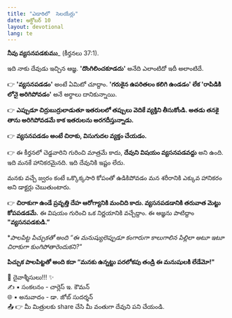 ```yaml
---
title: "ఎడారిలో  సెలయేర్లు"
date: అక్టోబర్ 10
layout: devotional
lang: te
---
```


**నీవు వ్యసనపడకుము**_ (కీర్తనలు 37:1). 

ఇది నాకు దేవుడు ఇచ్చిన ఆజ్ఞ. **'దొంగిలించకూడదు'** అనేది ఎలాంటిదో ఇదీ అలాంటిదే.

👉 **'వ్యసనపడడం'** అంటే ఏమిటో చూద్దాం. 
**'గరుకైన ఉపరితలం కలిగి ఉండడం' లేక 'రాపిడికి లోనై అరిగిపోవడం'** అనే అర్థాలు దానికున్నాయి. 

👉 **ఎప్పుడూ చిర్రుబుర్రులాడుతూ ఇతరులలో తప్పులు వెదికే వ్యక్తిని తీసుకోండి. అతడు తనకై తాను అరిగిపోవడమే కాక ఇతరులను అరగదీస్తున్నాడు.**

👉 **వ్యసనపడడం అంటే చిరాకు, విసుగుదల వ్యక్తం చేయడం.**

👉 ఈ కీర్తనలో చెడ్డవారిని గురించి మాత్రమే కాదు, **దేవుని విషయం వ్యసనపడవద్దు** అని ఉంది. ఇది మనకే హానికరమైనది. ఇది దేవునికి ఇష్టం లేదు. 

మనకు వచ్చే జ్వరం కంటే ఒక్కొక్కసారి కోపంతో ఉడికిపోవడం మన శరీరానికి ఎక్కువ హానికరం అని డాక్టర్లు చెబుతుంటారు. 

👉 **చిరాకుగా ఉండే ప్రవృత్తి దేహ ఆరోగ్యానికి మంచిది కాదు. వ్యసనపడడానికి తరువాత మెట్టు కోపపడడమే.** ఈ విషయం గురించి ఒక నిర్ణయానికి వచ్చేద్దాం. ఈ ఆజ్ఞను పాటిద్దాం **"వ్యసనపడకుడి.”**

**పాలపిట్ట పిచ్చుకతో అంది “ఈ మనుష్యులెప్పుడూ కంగారుగా కాలుగాలిన పిల్లిలా అటూ ఇటూ చిరాకుగా కుంగిపోతారెందుకని?"*

**పిచ్చుక పాలపిట్టతో అంది కదా “మనకు ఉన్నట్టు పరలోకపు తండ్రి ఈ మనుషులకి లేడేమో!"**

<div class="blessing">🙏 <span class="bless-text">దైవాశ్శీసులు!!!</span> ✨</div>

<div class="credit">✍️ <span class="credit-text">▪ సంకలనం - చార్లెస్ ఇ. కౌమన్</span></div>
<div class="credit">🌐 <span class="credit-text">▪ అనువాదం - డా. జోబ్ సుదర్శన్</span></div>


<div class="share">📤 👉 <span class="share-text">మీ మిత్రులకు share చేసి మీ వంతుగా దేవుని పని చేయండి.</span></div>
